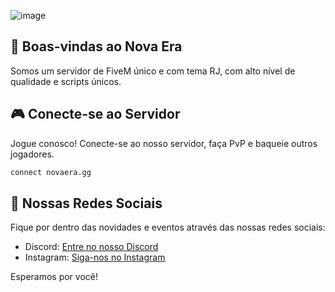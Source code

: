 ![image](https://github.com/user-attachments/assets/1f430aa6-69f8-40a8-93d2-1c6792f9c425)

## 👋 Boas-vindas ao Nova Era
Somos um servidor de FiveM único e com tema RJ, com alto nível de qualidade e scripts únicos.

## 🎮 Conecte-se ao Servidor
Jogue conosco! Conecte-se ao nosso servidor, faça PvP e baqueie outros jogadores.
```bash
connect novaera.gg
```

## 🔗 Nossas Redes Sociais
Fique por dentro das novidades e eventos através das nossas redes sociais:
* Discord: [Entre no nosso Discord](https://discord.gg/novaerarj)
* Instagram: [Siga-nos no Instagram](https://www.instagram.com/novaera_rj/)


Esperamos por você!
